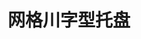 ---
title: "网格川字型托盘"
image : "images/products/open/triple-main.jpg"
bg_image: "images/feature-bg.jpg"
product_categories: ["网格川字型托盘"]
weight: 2
type: "products"
products:
  enable: true
  items:
    - name: "网格川字型-1008"
      specs: "尺寸: 100×80×15cm  |  动载: 0.5吨  |  静载：2吨"
      image: "images/products/open/triple-1008.jpg" 

    - name: "网格川字型-1010"
      specs: "尺寸: 110×100×15cm | 动载: 0.7吨 | 静载：3吨"
      image: "images/products/open/triple-1010.jpg" 

    - name: "网格川字型-1111"
      specs: "尺寸: 110×110×15cm | 动载: 1吨 | 静载：3.5吨"
      image: "images/products/open/triple-1111.jpg" 

    - name: "网格川字型-1208"
      specs: "尺寸: 120×80×15cm | 动载: 0.7吨 | 静载：3吨"
      image: "images/products/open/triple-1208.jpg" 

    - name: "网格川字型-1210"
      specs: "尺寸: 120×100×15cm | 动载: 1吨 | 静载：3吨"
      image: "images/products/open/triple-1210.jpg" 
    
    - name: "网格川字型-1211"
      specs: "尺寸: 120×110×16.5cm | 动载: 1吨 | 静载：4吨"
      image: "images/products/open/triple-1211.jpg" 

    - name: "网格川字型-1212"
      specs: "尺寸: 120×120×15cm | 动载: 1.2吨 | 静载：4吨"
      image: "images/products/open/triple-1212.jpg" 

    - name: "网格川字型-1311"
      specs: "尺寸: 130×110×15cm | 动载: 1.2吨 | 静载：4吨"
      image: "images/products/open/triple-1311.jpg" 

    - name: "网格川字型-1412"
      specs: "尺寸: 140×120×16cm | 动载: 1.5吨 | 静载：5吨"
      image: "images/products/open/triple-1412.jpg"
---